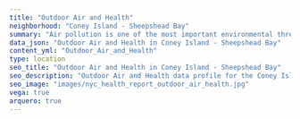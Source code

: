 ```yaml
---
title: "Outdoor Air and Health"
neighborhood: "Coney Island - Sheepshead Bay"
summary: "Air pollution is one of the most important environmental threats to urban populations and while all people are exposed, pollutant emissions, levels of exposure, and population vulnerability vary across neighborhoods. Exposures to common air pollutants have been linked to respiratory and cardiovascular diseases, cancers, and premature deaths."
data_json: "Outdoor Air and Health in Coney Island - Sheepshead Bay"
content_yml: "Outdoor_Air_and_Health"
type: location
seo_title: "Outdoor Air and Health in Coney Island - Sheepshead Bay"
seo_description: "Outdoor Air and Health data profile for the Coney Island - Sheepshead Bay neighborhood of NYC."
seo_image: "images/nyc_health_report_outdoor_air_health.jpg"
vega: true
arquero: true
---
```

